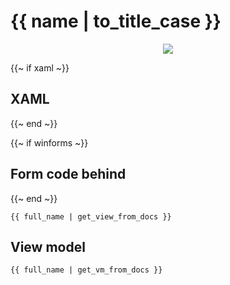 # {{ name | to_title_case }}

<p align="center">
  <img src="https://raw.githubusercontent.com/beto-rodriguez/LiveCharts2/master/docs/{{ full_name }}/result.png" />
</p>

{{~ if xaml ~}}
## XAML
{{~ end ~}}

{{~ if winforms ~}}
## Form code behind
{{~ end ~}}

```
{{ full_name | get_view_from_docs }}
```

## View model

```
{{ full_name | get_vm_from_docs }}
```